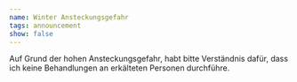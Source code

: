 ```yaml
---
name: Winter Ansteckungsgefahr
tags: announcement
show: false
---
```


Auf Grund der hohen Ansteckungsgefahr, habt bitte Verständnis dafür, dass ich keine Behandlungen an erkälteten Personen durchführe.
